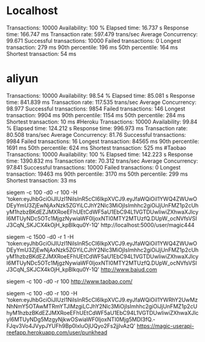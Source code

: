 # Localhost
Transactions:                  10000 
Availability:                    100 %
Elapsed time:                 16.737 s
Response time:               166.747 ms
Transaction rate:            597.479 trans/sec
Average Concurrency:          99.671 
Successful transactions:       10000 
Failed transactions:               0 
Longest transaction:             279 ms
90th percentile:                 196 ms
50th percentile:                 164 ms
Shortest transaction:             54 ms
# aliyun
Transactions:                  10000 
Availability:                  98.54 %
Elapsed time:                 85.081 s
Response time:               841.839 ms
Transaction rate:            117.535 trans/sec
Average Concurrency:          98.977 
Successful transactions:        9854 
Failed transactions:             146 
Longest transaction:            9904 ms
90th percentile:                1154 ms
50th percentile:                 284 ms
Shortest transaction:             10 ms
#Heroku
Transactions:                  10000 
Availability:                  99.84 %
Elapsed time:                124.212 s
Response time:               996.973 ms
Transaction rate:             80.508 trans/sec
Average Concurrency:           81.76 
Successful transactions:        9984 
Failed transactions:              16 
Longest transaction:           84565 ms
90th percentile:                1691 ms
50th percentile:                 624 ms
Shortest transaction:            525 ms
#Taobao
Transactions:                  10000 
Availability:                    100 %
Elapsed time:                142.223 s
Response time:              1390.832 ms
Transaction rate:             70.312 trans/sec
Average Concurrency:          97.841 
Successful transactions:       10000 
Failed transactions:               0 
Longest transaction:           19463 ms
90th percentile:                3170 ms
50th percentile:                 299 ms
Shortest transaction:             33 ms

siegem -c 100 -d0 -r 100 -H 'token:eyJhbGciOiJIUzI1NiIsInR5cCI6IkpXVCJ9.eyJfaWQiOiI1YWQ4ZWUwODEyYmU3ZjEwNjAxNzk5ZGYiLCJhY2Nlc3MiOjIsImhhc2giOiJjUnFMZ1p2cUhyM1hzbzBKdEZJMXRoeEFhUEtCdWF5aU1EbC94L1VGTDUwIiwiZXhwaXJlcyI6MTUyNDc5OTc1MjgzNywiaWF0IjoxNTI0MTY2MTUzfQ.DUpW_ocNVfsVSIJ3CqN_SKJCX4kOjH_kpBlkqu0Y-1Q' http://localhost:5000/user/magic444


siegem -c 1500 -d0 -r 1 -H 'token:eyJhbGciOiJIUzI1NiIsInR5cCI6IkpXVCJ9.eyJfaWQiOiI1YWQ4ZWUwODEyYmU3ZjEwNjAxNzk5ZGYiLCJhY2Nlc3MiOjIsImhhc2giOiJjUnFMZ1p2cUhyM1hzbzBKdEZJMXRoeEFhUEtCdWF5aU1EbC94L1VGTDUwIiwiZXhwaXJlcyI6MTUyNDc5OTc1MjgzNywiaWF0IjoxNTI0MTY2MTUzfQ.DUpW_ocNVfsVSIJ3CqN_SKJCX4kOjH_kpBlkqu0Y-1Q' http://www.baiud.com

siegem -c 100 -d0 -r 100 http://www.taobao.com/

siegem -c 100 -d0 -r 100 -H 'token:eyJhbGciOiJIUzI1NiIsInR5cCI6IkpXVCJ9.eyJfaWQiOiI1YWRhY2UwMzNhNmY5OTAwMTRmYTJlMzgiLCJhY2Nlc3MiOjIsImhhc2giOiJjUnFMZ1p2cUhyM1hzbzBKdEZJMXRoeEFhUEtCdWF5aU1EbC94L1VGTDUwIiwiZXhwaXJlcyI6MTUyNDg5MzgyNjkwOSwiaWF0IjoxNTI0Mjg5MDI3fQ.-FJqv3Vo4JVypJYUFh9Bp0lxluOjUQyo2Fs2jjIvAzQ' https://magic-userapi-reefapp.herokuapp.com/user/punkhead